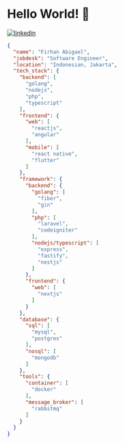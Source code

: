 # Hello World! 👋

<p>
  <a href="https://www.linkedin.com/in/firhan-abigael-abb619142/">
    <img alt="linkedin" title="Linkedin" src="https://custom-icon-badges.demolab.com/badge/firhan%20abigael-blue.svg?logo=linkedin"/>
  </a>
</p>

```json
{
  "name": "Firhan Abigael",
  "jobdesk": "Software Engineer",
  "location": "Indonesian, Jakarta",
  "tech_stack": {
    "backend": [
      "golang",
      "nodejs",
      "php",
      "typescript"
    ],
    "frontend": {
      "web": [
        "reactjs",
        "angular"
      ],
      "mobile": [
        "react native",
        "flutter"
      ]
    },
    "framework": {
      "backend": {
        "golang": [
          "fiber",
          "gin"
        ],
        "php": [
          "laravel",
          "codeigniter"
        ],
        "nodejs/typescript": [
          "express",
          "fastify",
          "nestjs"
        ]
      },
      "frontend": {
        "web": [
          "nextjs"
        ]
      }
    },
    "database": {
      "sql": [
        "mysql",
        "postgres"
      ],
      "nosql": [
        "mongodb"
      ]
    },
    "tools": {
      "container": [
        "docker"
      ],
      "message_broker": [
        "rabbitmq"
      ]
    }
  }
}
```
